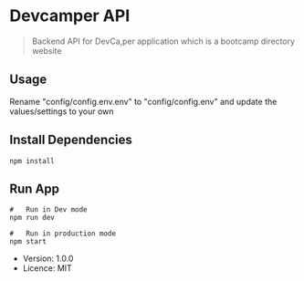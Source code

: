 # Devcamper API

> Backend API for DevCa,per application which is a bootcamp directory website

## Usage

Rename "config/config.env.env" to "config/config.env" and update the values/settings to your own

## Install Dependencies

```
npm install
```

## Run App

```
#   Run in Dev mode
npm run dev

#   Run in production mode
npm start
```

- Version: 1.0.0
- Licence: MIT
